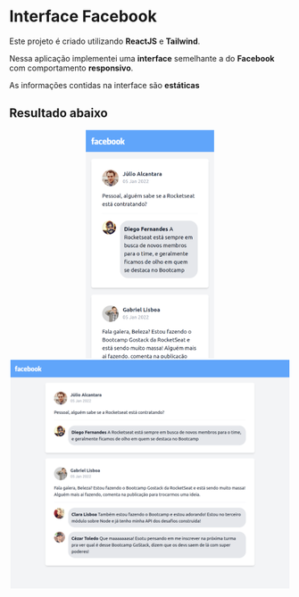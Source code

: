 # Interface Facebook

Este projeto é criado utilizando **ReactJS** e **Tailwind**.

Nessa aplicação implementei uma **interface** semelhante a do
**Facebook** com comportamento **responsivo**.

As informações contidas na interface são **estáticas**

## Resultado abaixo

<p align="center">
  <img src="./src/assets/facebookMobile.png" width="230" alt="Facebook versão Mobile" title="Facebook Mobile"/>
    <img src="./src/assets/facebookDesktop.png" width="500" alt="Facebook versão Desktop" title="Facebook Desktop"/>
</p>

